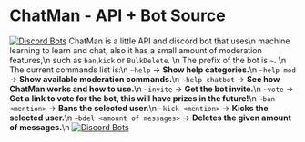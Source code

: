 # ChatMan - API + Bot Source
[![Discord Bots](https://top.gg/api/widget/status/786214618061340683.svg)](https://top.gg/bot/786214618061340683)
ChatMan is a little API and discord bot that uses\n
machine learning to learn and chat, also it has a small amount of moderation features,\n
such as `ban`,`kick` or `BulkDelete`.
\n
The prefix of the bot is `~`.
\n
The current commands list is:\n
`~help` -> **Show help categories.**\n
`~help mod` -> **Show available moderation commands.**\n
`~help chatbot` -> **See how ChatMan works and how to use.**\n
`~invite` -> **Get the bot invite.**\n
`~vote` -> **Get a link to vote for the bot, this will have prizes in the future!**\n
`~ban <mention>` -> **Bans the selected user.**\n
`~kick <mention>` -> **Kicks the selected user.**\n
`~bdel <amount of messages>` -> **Deletes the given amount of messages.**\n
[![Discord Bots](https://top.gg/api/widget/786214618061340683.svg)](https://top.gg/bot/786214618061340683)